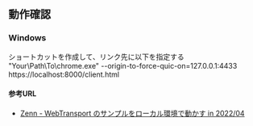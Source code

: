 ## 動作確認
### Windows
ショートカットを作成して、リンク先に以下を指定する
"Your\Path\To\chrome.exe" --origin-to-force-quic-on=127.0.0.1:4433 https://localhost:8000/client.html

#### 参考URL
- [Zenn - WebTransport のサンプルをローカル環境で動かす in 2022/04](https://zenn.dev/yamayuski/scraps/bbb029e8d292af)
